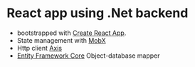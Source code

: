 # React app using .Net backend
- bootstrapped with [Create React App](https://github.com/facebook/create-react-app).
- State management with [MobX](https://mobx.js.org/)
- Http client [Axis](https://github.com/axios/axios)
- [Entity Framework Core](https://docs.microsoft.com/en-us/ef/) Object-database mapper 